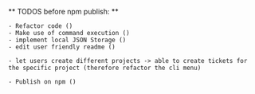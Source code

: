** TODOS before npm publish: **

    - Refactor code ()
    - Make use of command execution ()
    - implement local JSON Storage ()
    - edit user friendly readme ()

    - let users create different projects -> able to create tickets for the specific project (therefore refactor the cli menu)

    - Publish on npm ()

